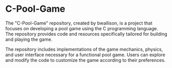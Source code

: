 # C-Pool-Game

The "C-Pool-Game" repository, created by bwallison, is a project that focuses on developing a pool game using the C programming language. The repository provides code and resources specifically tailored for building and playing the game.

The repository includes implementations of the game mechanics, physics, and user interface necessary for a functional pool game. Users can explore and modify the code to customize the game according to their preferences.


